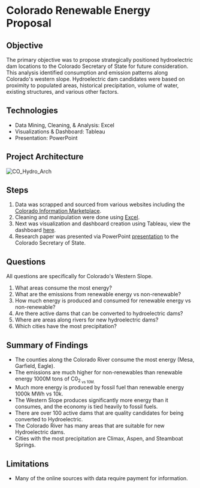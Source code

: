 # Colorado Renewable Energy Proposal
## Objective 
The primary objective was to propose strategically positioned hydroelectric dam locations to the Colorado Secretary of State for future consideration. This analysis identified consumption and emission patterns along Colorado's western slope. Hydroelectric dam candidates were based on proximity to populated areas, historical precipitation, volume of water, existing structures, and various other factors. 
## Technologies
- Data Mining, Cleaning, & Analysis: Excel
- Visualizations & Dashboard: Tableau
- Presentation: PowerPoint
## Project Architecture 
![CO_Hydro_Arch](https://github.com/kpperez/CO-Renewable-Energy/assets/123265217/7a40d240-5396-401d-a0c4-5daf21b0786e)
## Steps
1. Data was scrapped and sourced from various websites including the [Colorado Information Marketplace](https://data.colorado.gov/).
2. Cleaning and manipulation were done using [Excel](https://github.com/kpperez/CO-Renewable-Energy/tree/main/Data).
3. Next was visualization and dashboard creation using Tableau, view the dashboard [here](https://public.tableau.com/views/CO_Hydro_WB/hem_dashboard?:language=en-US&publish=yes&:display_count=n&:origin=viz_share_link).
4. Research paper was presented via PowerPoint [presentation](https://github.com/kpperez/CO-Renewable-Energy/blob/main/Renewable_Energy_Presentation.pptx) to the Colorado Secretary of State.
## Questions
All questions are specifically for Colorado's Western Slope.
1. What areas consume the most energy?
2. What are the emissions from renewable energy vs non-renewable?
3. How much energy is produced and consumed for renewable energy vs non-renewable?
4. Are there active dams that can be converted to hydroelectric dams?
5. Where are areas along rivers for new hydroelectric dams?
6. Which cities have the most precipitation? 
## Summary of Findings 
- The counties along the Colorado River consume the most energy (Mesa, Garfield, Eagle).
- The emissions are much higher for non-renewables than renewable energy 1000M tons of C0<sub>2<sub/> vs 10M.
- Much more energy is produced by fossil fuel than renewable energy 1000k MWh vs 10k.
- The Western Slope produces significantly more energy than it consumes, and the economy is tied heavily to fossil fuels.
- There are over 100 active dams that are quality candidates for being converted to Hydroelectric.
- The Colorado River has many areas that are suitable for new Hydroelectric dams.
- Cities with the most precipitation are Climax, Aspen, and Steamboat Springs. 
## Limitations 
- Many of the online sources with data require payment for information.
